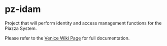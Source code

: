 # pz-idam
Project that will perform identity and access management functions for the Piazza System.

Please refer to the [Venice Wiki Page](https://github.com/venicegeo/venice/wiki/Pz-Gateway) for full documentation.
